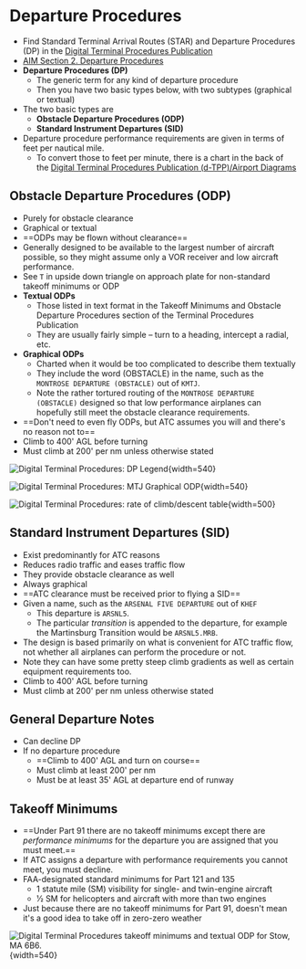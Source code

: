 # Departure Procedures

* Find Standard Terminal Arrival Routes (STAR) and Departure Procedures (DP) in the [Digital Terminal Procedures Publication](https://www.faa.gov/air_traffic/flight_info/aeronav/digital_products/dtpp/)
* [AIM Section 2. Departure Procedures](https://www.faa.gov/air_traffic/publications/atpubs/aim_html/chap5_section_2.html)
* **Departure Procedures (DP)**
  * The generic term for any kind of departure procedure
  * Then you have two basic types below, with two subtypes (graphical or textual)
* The two basic types are
  * **Obstacle Departure Procedures (ODP)**
  * **Standard Instrument Departures (SID)**
* Departure procedure performance requirements are given in terms of feet per nautical mile.
  * To convert those to feet per minute, there is a chart in the back of the [Digital Terminal Procedures Publication (d-TPP)/Airport Diagrams](https://www.faa.gov/air_traffic/flight_info/aeronav/digital_products/dtpp/)

## Obstacle Departure Procedures (ODP)

* Purely for obstacle clearance
* Graphical or textual
* ==ODPs may be flown without clearance==
* Generally designed to be available to the largest number of aircraft possible, so they might assume only a VOR receiver and low aircraft performance.
* See `T` in upside down triangle on approach plate for non-standard takeoff minimums or ODP
* **Textual ODPs**
  * Those listed in text format in the Takeoff Minimums and Obstacle Departure Procedures section of the Terminal Procedures Publication
  * They are usually fairly simple – turn to a heading, intercept a radial, etc.
* **Graphical ODPs**
  * Charted when it would be too complicated to describe them textually
  * They include the word (OBSTACLE) in the name, such as the `MONTROSE DEPARTURE (OBSTACLE)` out of `KMTJ`.
  * Note the rather tortured routing of the `MONTROSE DEPARTURE (OBSTACLE)` designed so that low performance airplanes can hopefully still meet the obstacle clearance requirements.
* ==Don't need to even fly ODPs, but ATC assumes you will and there's no reason not to==
* Climb to 400' AGL before turning
* Must climb at 200' per nm unless otherwise stated

![Digital Terminal Procedures: DP Legend](/img/tpp/dtpp-dp-legend.jpg){width=540}

![Digital Terminal Procedures: MTJ Graphical ODP](/img/tpp/dtpp-graphical-odp.jpg){width=540}

![Digital Terminal Procedures: rate of climb/descent table](/img/tpp/dtpp-rate-of-climb-table.png){width=500}

## Standard Instrument Departures (SID)

* Exist predominantly for ATC reasons
* Reduces radio traffic and eases traffic flow
* They provide obstacle clearance as well
* Always graphical
* ==ATC clearance must be received prior to flying a SID==
* Given a name, such as the `ARSENAL FIVE DEPARTURE` out of `KHEF`
  * This departure is `ARSNL5`.
  * The particular *transition* is appended to the departure, for example the Martinsburg Transition would be `ARSNL5.MRB`.
* The design is based primarily on what is convenient for ATC traffic flow, not whether all airplanes can perform the procedure or not.
* Note they can have some pretty steep climb gradients as well as certain equipment requirements too.
* Climb to 400' AGL before turning
* Must climb at 200' per nm unless otherwise stated

## General Departure Notes

* Can decline DP
* If no departure procedure
  * ==Climb to 400' AGL and turn on course==
  * Must climb at least 200' per nm
  * Must be at least 35' AGL at departure end of runway

## Takeoff Minimums

* ==Under Part 91 there are no takeoff minimums except there are *performance minimums* for the departure you are assigned that you must meet.==
* If ATC assigns a departure with performance requirements you cannot meet, you must decline.
* FAA-designated standard minimums for Part 121 and 135
  * 1 statute mile (SM) visibility for single- and twin-engine aircraft
  * 1⁄2 SM for helicopters and aircraft with more than two engines
* Just because there are no takeoff minimums for Part 91, doesn't mean it's a good idea to take off in zero-zero weather

![Digital Terminal Procedures takeoff minimums and textual ODP for Stow, MA 6B6.](/img/tpp/dtpp-takeoff-mins.png){width=540}
